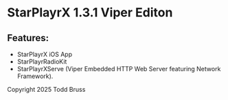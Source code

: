 # StarPlayrX 1.3.1 Viper Editon

## Features:
- StarPlayrX iOS App
- StarPlayrRadioKit
- StarPlayrXServe (Viper Embedded HTTP Web Server featuring Network Framework).

Copyright 2025 Todd Bruss
